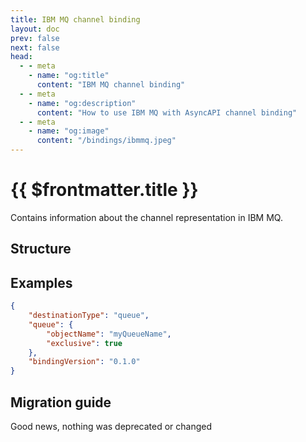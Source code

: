 ```yaml
---
title: IBM MQ channel binding
layout: doc
prev: false
next: false
head:
  - - meta
    - name: "og:title"
      content: "IBM MQ channel binding"
  - - meta
    - name: "og:description"
      content: "How to use IBM MQ with AsyncAPI channel binding"
  - - meta
    - name: "og:image"
      content: "/bindings/ibmmq.jpeg"
---
```


# {{ $frontmatter.title }}

Contains information about the channel representation in IBM MQ.

## Structure

<Json url="https://raw.githubusercontent.com/asyncapi/spec-json-schemas/master/bindings/ibmmq/0.1.0/channel.json"/>

## Examples

```json
{
    "destinationType": "queue",
    "queue": {
        "objectName": "myQueueName",
        "exclusive": true
    },
    "bindingVersion": "0.1.0"
}
```

## Migration guide

Good news, nothing was deprecated or changed